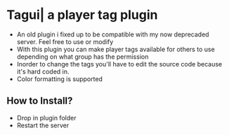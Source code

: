 # Tagui| a player tag plugin
- An old plugin i fixed up to be compatible with my now deprecaded server. Feel free to use or modify
- With this plugin you can make player tags available for others to use depending on what group has the permission
- Inorder to change the tags you'll have to edit the source code because it's hard coded in. 
- Color formatting is supported 

## How to Install?

* Drop in plugin folder
* Restart the server
